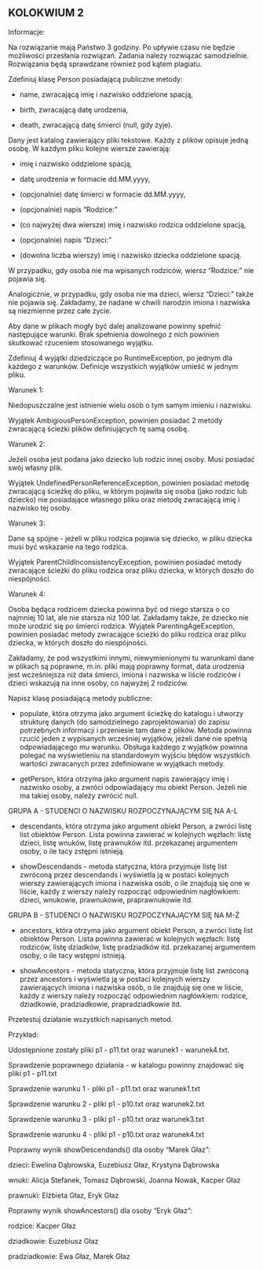 ## KOLOKWIUM 2
Informacje:

Na rozwiązanie mają Państwo 3 godziny. Po upływie czasu nie będzie możliwości przesłania rozwiązań. Zadania należy rozwiązać samodzielnie. Rozwiązania będą sprawdzane również pod kątem plagiatu.

 

Zdefiniuj klasę Person posiadającą publiczne metody:

- name, zwracającą imię i nazwisko oddzielone spacją,

- birth, zwracającą datę urodzenia,

- death, zwracającą datę śmierci (null, gdy żyje).

 

Dany jest katalog zawierający pliki tekstowe. Każdy z plików opisuje jedną osobę. W każdym pliku kolejne wiersze zawierają:

- imię i nazwisko oddzielone spacją,

- datę urodzenia w formacie dd.MM.yyyy,

- (opcjonalnie) datę śmierci w formacie dd.MM.yyyy,

- (opcjonalnie) napis “Rodzice:”

- (co najwyżej dwa wiersze) imię i nazwisko rodzica oddzielone spacją,

- (opcjonalnie) napis “Dzieci:”

- (dowolna liczba wierszy) imię i nazwisko dziecka oddzielone spacją.

W przypadku, gdy osoba nie ma wpisanych rodziców, wiersz “Rodzice:” nie pojawia się.

Analogicznie, w przypadku, gdy osoba nie ma dzieci, wiersz “Dzieci:” także nie pojawia się. Zakładamy, że nadane w chwili narodzin imiona i nazwiska są niezmienne przez całe życie.

 

Aby dane w plikach mogły być dalej analizowane powinny spełnić następujące warunki. Brak spełnienia dowolnego z nich powinien skutkować rzuceniem stosowanego wyjątku.

Zdefiniuj 4 wyjątki dziedziczące po RuntimeException, po jednym dla każdego z warunków. Definicje wszystkich wyjątków umieść w jednym pliku.

 

Warunek 1:

Niedopuszczalne jest istnienie wielu osób o tym samym imieniu i nazwisku.

Wyjątek AmbigiousPersonException, powinien posiadać 2 metody zwracającą ścieżki plików definiujących tę samą osobę.

 

Warunek 2:

Jeżeli osoba jest podana jako dziecko lub rodzic innej osoby. Musi posiadać swój własny plik.

Wyjątek UndefinedPersonReferenceException, powinien posiadać metodę zwracającą ścieżkę do pliku, w którym pojawiła się osoba (jako rodzic lub dziecko) nie posiadające własnego pliku oraz metodę zwracającą imię i nazwisko tej osoby.

 

Warunek 3:

Dane są spójne - jeżeli w pliku rodzica pojawia się dziecko, w pliku dziecka musi być wskazanie na tego rodzica.

Wyjątek ParentChildInconsistencyException, powinien posiadać metody zwracające ścieżki do pliku rodzica oraz pliku dziecka, w których doszło do niespójności.

 

Warunek 4:

Osoba będąca rodzicem dziecka powinna być od niego starsza o co najmniej 10 lat, ale nie starsza niż 100 lat. Zakładamy także, że dziecko nie może urodzić się po śmierci rodzica. Wyjątek ParentingAgeException, powinien posiadać metody zwracające ścieżki do pliku rodzica oraz pliku dziecka, w których doszło do niespójności.

 

Zakładamy, że pod wszystkimi innymi, niewymienionymi tu warunkami dane w plikach są poprawne, m.in. pliki mają poprawny format, data urodzenia jest wcześniejsza niż data śmierci, imiona i nazwiska w liście rodziców i dzieci wskazują na inne osoby, co najwyżej 2 rodziców.

 

Napisz klasę posiadającą metody publiczne:

- populate, która otrzyma jako argument ścieżkę do katalogu i utworzy strukturę danych (do samodzielnego zaprojektowania) do zapisu potrzebnych informacji i przeniesie tam dane z plików.
Metoda powinna rzucić jeden z wypisanych wcześniej wyjątków, jeżeli dane nie spełnią odpowiadającego mu warunku. Obsługa każdego z wyjątków powinna polegać na wyświetleniu na standardowym wyjściu błędów wszystkich wartości zwracanych przez zdefiniowane w wyjątkach metody.

- getPerson, która otrzyma jako argument napis zawierający imię i nazwisko osoby, a zwróci odpowiadający mu obiekt Person. Jeżeli nie ma takiej osoby, należy zwrócić null.

 

GRUPA A - STUDENCI O NAZWISKU ROZPOCZYNAJĄCYM SIĘ NA A-L

- descendants, która otrzyma jako argument obiekt Person, a zwróci listę list obiektów Person. Lista powinna zawierać w kolejnych węzłach: listę dzieci, listę wnuków, listę prawnuków itd. przekazanej argumentem osoby, o ile tacy zstępni istnieją.

- showDescendands - metoda statyczna, która przyjmuje listę list zwróconą przez descendands i wyświetla ją w postaci kolejnych wierszy zawierających imiona i nazwiska osób, o ile znajdują się one w liście, każdy z wierszy należy rozpocząć odpowiednim nagłówkiem: dzieci, wnukowie, prawnukowie, praprawnukowie itd.

 

GRUPA B - STUDENCI O NAZWISKU ROZPOCZYNAJĄCYM SIĘ NA M-Ż

- ancestors, która otrzyma jako argument obiekt Person, a zwróci listę list obiektów Person. Lista powinna zawierać w kolejnych węzłach: listę rodziców, listę dziadków, listę pradziadków itd. przekazanej argumentem osoby, o ile tacy wstępni istnieją. 

- showAncestors - metoda statyczna, która przyjmuje listę list zwróconą przez ancestors i wyświetla ją w postaci kolejnych wierszy zawierających imiona i nazwiska osób, o ile znajdują się one w liście, każdy z wierszy należy rozpocząć odpowiednim nagłówkiem: rodzice, dziadkowie, pradziadkowie, prapradziadkowie itd.

 

Przetestuj działanie wszystkich napisanych metod.

 

Przykład:

Udostępnione zostały pliki p1 - p11.txt oraz warunek1 - warunek4.txt.

Sprawdzenie poprawnego działania - w katalogu powinny znajdować się pliki p1 - p11.txt

Sprawdzenie warunku 1 -  pliki p1 - p11.txt oraz warunek1.txt

Sprawdzenie warunku 2 -  pliki p1 - p10.txt oraz warunek2.txt

Sprawdzenie warunku 3 -  pliki p1 - p10.txt oraz warunek3.txt

Sprawdzenie warunku 4 -  pliki p1 - p10.txt oraz warunek4.txt

 

Poprawny wynik showDescendands() dla osoby “Marek Głaz”:

dzieci: Ewelina Dąbrowska, Euzebiusz Głaz, Krystyna Dąbrowska

wnuki: Alicja Stefanek, Tomasz Dąbrowski, Joanna Nowak, Kacper Głaz

prawnuki: Elżbieta Głaz, Eryk Głaz

 

Poprawny wynik showAncestors() dla osoby “Eryk Głaz”:

rodzice: Kacper Głaz

dziadkowie: Euzebiusz Głaz

pradziadkowie: Ewa Głaz, Marek Głaz
